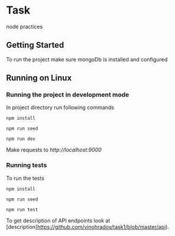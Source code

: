 # Task
node practices

## Getting Started

To run the project make sure mongoDb is installed and configured

## Running on Linux
### Running the project in development mode

In project directory run following commands

```
npm install

npm run seed

npm run dev
```

Make requests to *http://localhost:9000*

### Running tests
To run the tests

```
npm install

npm run seed

npm run test
```

To get description of API endpoints look at [description]https://github.com/vinohradov/task1/blob/master/api).
